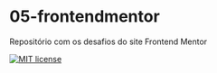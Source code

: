 # 05-frontendmentor
 Repositório com os desafios do site Frontend Mentor

 [![MIT license](https://img.shields.io/badge/License-MIT-blue.svg)](https://lbesson.mit-license.org/)